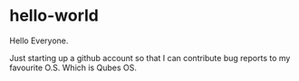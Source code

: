 # hello-world

Hello Everyone.

Just starting up a github account so that I can contribute bug reports
to my favourite O.S. Which is Qubes OS.

